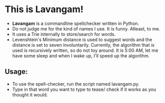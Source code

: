 <h1>This is Lavangam!</h1> 
<ul>
<li><b>Lavangam</b> is a commandline spellchecker written in Python.
<li>Do not judge me for the kind of names I use. It is funny. Atleast, to me.
<li>It uses a Trie internally to store/search for words.
<li>Levenshtein's Minimum distance is used to suggest words and the distance is set to seven involuntarily. Currently, the algorithm that is used is recursively written, so do not toy around. It is 5:00 AM, let me have some sleep and when I wake up, I'll speed up the algorithm.
</ul>
<h2>Usage:</h2>
<ul>
<li>To use the spell-checker, run the script named lavangam.py.
<li>Type in that word you want to type to tease/ check if it works as you thought it would.
</ul>